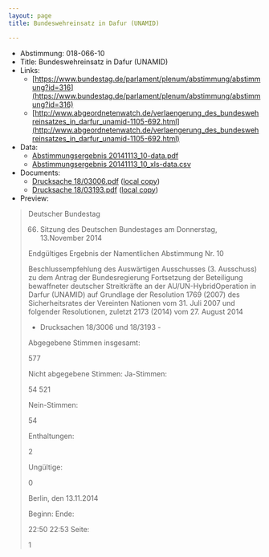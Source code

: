```yaml
---
layout: page
title: Bundeswehreinsatz in Dafur (UNAMID)

---
```


* Abstimmung: 018-066-10
* Title: Bundeswehreinsatz in Dafur (UNAMID)
* Links: 
    * [https://www.bundestag.de/parlament/plenum/abstimmung/abstimmung?id=316](https://www.bundestag.de/parlament/plenum/abstimmung/abstimmung?id=316)
    * [http://www.abgeordnetenwatch.de/verlaengerung_des_bundeswehreinsatzes_in_darfur_unamid-1105-692.html](http://www.abgeordnetenwatch.de/verlaengerung_des_bundeswehreinsatzes_in_darfur_unamid-1105-692.html)
* Data: 
    * [Abstimmungsergebnis 20141113_10-data.pdf](/abstimmungsliste/20141113_10-data.pdf)
    * [Abstimmungsergebnis 20141113_10_xls-data.csv](/abstimmungsliste/analyses/20141113_10_xls-data.csv)
* Documents: 
    * [Drucksache 18/03006.pdf](http://dip21.bundestag.de/dip21/btd/18/030/1803006.pdf) ([local copy](/abstimmungsdaten/018-066-10/1803006.pdf))
    * [Drucksache 18/03193.pdf](http://dip21.bundestag.de/dip21/btd/18/031/1803193.pdf) ([local copy](/abstimmungsdaten/018-066-10/1803193.pdf))
* Preview: 
> Deutscher Bundestag
> 
> 66. Sitzung des Deutschen Bundestages
> am Donnerstag, 13.November 2014
> 
> Endgültiges Ergebnis der Namentlichen Abstimmung Nr. 10
> 
> Beschlussempfehlung des Auswärtigen Ausschusses (3. Ausschuss) zu dem Antrag der
> Bundesregierung
> Fortsetzung der Beteiligung bewaffneter deutscher Streitkräfte an der AU/UN-HybridOperation in Darfur (UNAMID) auf Grundlage der Resolution 1769 (2007) des
> Sicherheitsrates der Vereinten Nationen vom 31. Juli 2007 und folgender Resolutionen,
> zuletzt 2173 (2014) vom 27. August 2014
> - Drucksachen 18/3006 und 18/3193 -
> 
> Abgegebene Stimmen insgesamt:
> 
> 577
> 
> Nicht abgegebene Stimmen:
> Ja-Stimmen:
> 
> 54
> 521
> 
> Nein-Stimmen:
> 
> 54
> 
> Enthaltungen:
> 
> 2
> 
> Ungültige:
> 
> 0
> 
> Berlin, den 13.11.2014
> 
> Beginn:
> Ende:
> 
> 22:50
> 22:53
> Seite:
> 
> 1
> 
> 
